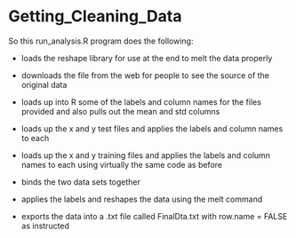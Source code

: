 # Getting_Cleaning_Data

So this run_analysis.R program does the following:

- loads the reshape library for use at the end to melt the data properly

- downloads the file from the web for people to see the source of the original data

- loads up into R some of the labels and column names for the files provided and also pulls out the mean and std columns 

- loads up the x and y test files and applies the labels and column names to each

- loads up the x and y training files and applies the labels and column names to each using virtually the same code as before

-  binds the two data sets together

-  applies the labels and reshapes the data using the melt command

- exports the data into a .txt file called FinalDta.txt with row.name = FALSE as instructed
